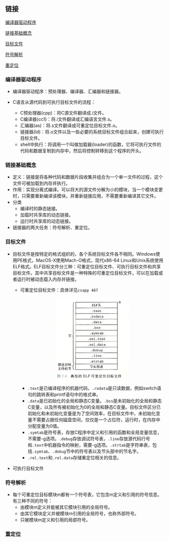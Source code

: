 ## 链接

[编译器驱动程序](#编译器驱动程序)

[链接基础概念](#链接基础概念)

[目标文件](#目标文件)

[符号解析](#符号解析)

[重定位](#重定位)

### 编译器驱动程序

* 编译器驱动程序：预处理器、编译器、汇编器和链接器。

* C语言从源代码到可执行目标文件的流程：
  * C预处理器(cpp)：将C源文件翻译成.i文件。
  * C编译器(cc1)：将.i文件翻译成汇编语言文件.s。
  * 汇编器(as)：将.s文件翻译成可重定位目标文件.o。
  * 链接器(ld)：将.o文件以及一些必要的系统目标文件组合起来，创建可执行目标文件。
  * shell中执行：将调用一个叫做加载器(loader)的函数，它将可执行文件的代码和数据复制到内存中，然后将控制转移到这个程序的开头。

### 链接基础概念

* 定义：链接是将各种代码和数据片段收集并组合为一个单一文件的过程，这个文件可被加载到内存并执行。
* 作用：实现分离式编译。可以将大的源文件分解为小的模块，当一个模块变更时，只需要重新编译该模块，并重新链接应用，不需要重新编译其它文件。
* 分类
  * 编译时的静态链接。
  * 加载时共享库的动态链接。
  * 运行时共享库的动态链接。
* 链接器的两大任务：符号解析、重定位。

### 目标文件

* 目标文件是按特定的格式组织的，各个系统目标文件各不相同。Windows使用PE格式，MacOS-X使用Mach-O格式，现代x86-64 Linux和Unix系统使用ELF格式。ELF目标文件分三种：可重定位目标文件、可执行目标文件和共享目标文件。其中共享目标文件是一种特殊的可重定位目标文件，可以在加载或者运行时被动态载入内存并链接。

  * 可重定位目标文件：具体详见`csapp 467`

    <div align=center><img width="232" height="274" src="./.image/link/ELF可重定位目标文件.png"/></div>

    * `.text`是已编译程序的机器代码，`.rodata`是只读数据，例如switch语句的跳转表和printf语句中的格式串。
    * `.data`是已初始化的全局和静态C变量。`.bss`是未初始化的全局和静态C变量，以及所有被初始化为0的全局和静态C变量。目标文件区分已初始化和未初始化变量是为了空间效率，在目标文件中，未初始化变量不需要占据任何磁盘空间，仅仅是一个占位符，运行时，在内存中分配变量为0值。
    * `.symtab`是符号表，存放C程序中定义和引用的函数和全局变量信息，不需要-g选项。`.debug`存放调试符号表，`.line`存放源代码行号和`.text`中机器指令的映射，需要-g选项。`.strtab`是字符串表，包括`.symtab`、`.debug`节中的符号表以及节头部中的节名字。
    * `.rel.text`和`.rel.data`存储重定位相关的信息。

* 可执行目标文件

### 符号解析

* 每个可重定位目标模块m都有一个符号表，它包含m定义和引用的符号信息。有三种不同的符号：
  * 由模块m定义并能被其它模块引用的全局符号。
  * 由其它模块定义并被模块m引用的全局符号，也称外部符号。
  * 只被模块m定义和引用的局部符号。

### 重定位
